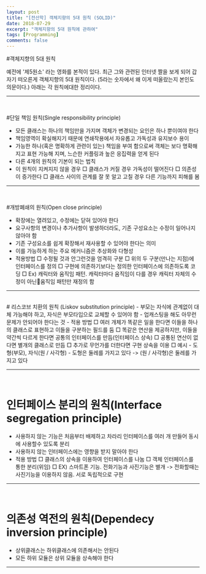 ```yaml
---
layout: post
title: "[전산학] 객체지향의 5대 원칙 (SOLID)"
date: 2018-07-29
excerpt: "객체지향의 5대 원칙에 관하여"
tags: [Programming]
comments: false
---
```


#객체지향의 5대 원칙

예전에 '제5원소' 라는 영화를 본적이 있다. 최근 그와 관련된 인터넷 짤을 보게 되어 갑자기 떠오른게
객체지향의 5대 원칙이다. (5라는 숫자에서 왜 이게 떠올랐는지 본인도 의문이다.)
아래는 각 원칙에대한 정리이다.

---    
</br>

#단일 책임 원칙(Single responsibility principle)
  - 모든 클래스는 하나의 책임만을 가지며 객체가 변경되는 요인은 하나 뿐이여야 한다
  - 책임영역이 확실해지기 때문에 연쇄작용에서 자유롭고 가독성과 유지보수 용이
  - 가능한 하나(혹은 명확하게 관련이 있는) 책임을 부여 함으로써 객체는 보다 명확해지고
    표현 가능해 지며, 느슨한 커플링과 높은 응집력을 얻게 된다
  - 다른 4개의 원칙의 기본이 되는 법칙
  - 이 원칙이 지켜지지 않을 경우
    □ 클래스가 커질 경우 가독성이 떨어진다
    □ 의존성이 증가한다
    □ 클래스 사이의 관계를 잘 못 알고 고칠 경우 다른 기능까지 피해를 봄

---    
</br>


#개방폐쇄의 원칙(Open close principle)
  - 확장에는 열려있고, 수정에는 닫혀 있어야 한다
  - 요구사항의 변경이나 추가사항이 발생하더라도, 기존 구성요소는 수정이 일어나지 않아야 함
  - 기존 구성요소를 쉽게 확장해서 재사용할 수 있어야 한다는 의미
  - 이를 가능하게 하는 주요 메커니즘은 추상화와 다형성
  - 적용방법
    □ 수정될 것과 안그런것을 엄격히 구분
    □ 위의 두 구분(만나는 지점)에 인터페이스를 정의
    □ 구현에 의존하기보다는 정의한 인터페이스에 의존하도록 코딩
    □ Ex) 캐릭터와 움직임 패턴. 캐릭터마다 움직임이 다를 경우 캐릭터 자체의 수정이 아닌움직임 패턴만 재정의 함

---
</br>    
# 리스코브 치환의 원칙 (Liskov substitution principle)
  - 부모는 자식에 관계없이 대체 가능해야 하고, 자식은 부모타입으로 교체할 수 있어야 함
  - 업캐스팅을 해도 아무런 문제가 안되어야 한다는 것
  - 적용 방법
    □ 여러 개체가 똑같은 일을 한다면 이들을 하나의 클래스로 표현하고 이들을 구분하는 필드를 둠
    □ 똑같은 연산을 제공하지만, 이들을 약간씩 다르게 한다면 공통의 인터페이스를 만듬(인터페이스 상속)
    □ 공통된 연산이 없다면 별개의 클래스로 만듬
    □ 추가로 무언가를 더한다면 구현 상속을 이용
    □ 예시
      - 도형(부모), 자식(원 / 사각형)
      - 도형은 둘레를 가지고 있다 -> (원 / 사각형)은 둘레를 가지고 있다

---
</br>

# 인터페이스 분리의 원칙(Interface segregation principle)
  - 사용하지 않는 기능은 처음부터 배제하고 차라리 인터페이스를 여러 개 만들어 동시에 사용할수 있도록 분리
  - 사용하지 않는 인터페이스에는 영향을 받지 말아야 한다
  - 적용 방법
    □ 클래스의 상속을 이용하여 인터페이스를 나눔
    □ 객체 인터페이스를 통한 분리(위임)
    □ EX) 스마트폰 기능. 전화기능과 사진기능은 별개 -> 전화할때는 사진기능을 이용하지 않음. 서로 독립적으로 구현

---
</br>

# 의존성 역전의 원칙(Dependecy inversion principle)
  - 상위클래스는 하위클래스에 의존해서는 안된다
  - 모든 하위 모듈은 상위 모듈을 상속해야 한다

---
</br>
